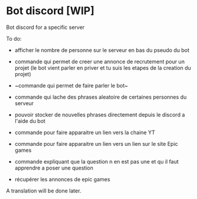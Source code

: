 # Bot discord [WIP]

Bot discord for a specific server

To do:

* afficher le nombre de personne sur le serveur en bas du pseudo du bot

* commande qui permet de creer une annonce de recrutement pour un projet (le bot vient parler en priver et tu suis les etapes de la creation du projet)

* ~commande qui permet de faire parler le bot~ 

* commande qui lache des phrases aleatoire de certaines personnes du serveur 

* pouvoir stocker de nouvelles phrases directement depuis le discord a l'aide du bot 

* commande pour faire apparaitre un lien vers la chaine YT 

* commande pour faire apparaitre un lien vers un lien sur le site Epic games

* commande expliquant que la question n en est pas une et qu il faut apprendre a poser une question

* récupérer les annonces de epic games

A translation will be done later.
